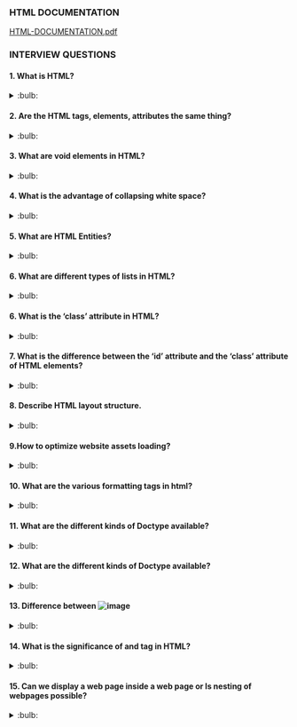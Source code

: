 ### HTML DOCUMENTATION

[HTML-DOCUMENTATION.pdf](https://github.com/aarthipriya2021/programming-overview-interview-questions-answers/files/8849662/HTML-DOCUMENTATION.pdf)


### INTERVIEW QUESTIONS

#### 1. What is HTML?

<details>
<summary>:bulb:</summary>
HTML is a markup language, which is used to structure the web page and and its content. 
</details>

#### 2. Are the HTML tags, elements, attributes the same thing?
<details>
<summary>:bulb:</summary>
<li>HTML tags are used to hold the HTML element.<br>

For Example :  ![image](https://user-images.githubusercontent.com/75599178/183475600-7abca317-f0f4-4abd-980c-f5f172b0eddd.png)
</li>
<li>HTML element holds the content.<br>
<li>HTML attributes are used to describe the characteristic of an HTML element in detail.</li>
 </li>

![image](https://user-images.githubusercontent.com/75599178/183480845-699de049-1e66-4b66-aa8f-79cb1a6c7729.png)

</details>

#### 3. What are void elements in HTML?
<details>
<summary>:bulb:</summary>
HTML elements which do not have closing tags or do not need to be closed are Void elements. For Example <br />, <img />, <hr />, etc.
</details>

#### 4. What is the advantage of collapsing white space?
<details>
<summary>:bulb:</summary>
<li>Collapsing white spaces decreases the transmission time between the server and the client because collapsing features remove unnecessary bytes that are occupied by the white spaces.</li>
<li>By mistake, if you leave extra white space, the browser will ignore it and display the UI perfectly.</li>

</details>

#### 5. What are HTML Entities?
<details>
<summary>:bulb:</summary>
In HTML some characters are reserved like ‘<’, ‘>’, ‘/’, etc. To use these characters in our webpage we need to use the character entities called HTML Entities. 

![image](https://user-images.githubusercontent.com/75599178/183559626-5c832ac7-f748-47a0-adad-6f3df3294555.png)

</details>

#### 6. What are different types of lists in HTML?
<details>
<summary>:bulb:</summary>

![image](https://user-images.githubusercontent.com/75599178/183560386-b0ada959-2534-444b-9cb3-0b625ed39005.png)

</details>

#### 6. What is the ‘class’ attribute in HTML?
<details>
<summary>:bulb:</summary>
<li>The class attribute is used to specify the class name for an html element.</li>
<li>Multiple elements can have same class value.</li>
<li>Also, it is mainly used to associate the styles written in the stylesheet with the HTML elements.</li>

</details>

#### 7. What is the difference between the ‘id’ attribute and the ‘class’ attribute of HTML elements?
<details>
<summary>:bulb:</summary>

**Class attribute** -  Multiple elements can associate. <br>
**Id attribute** - Only one element can have.

</details>

#### 8. Describe HTML layout structure.
<details>
<summary>:bulb:</summary>
Every webpage has different layout structure, But globally accepted way to structure the webpage  such as:

``` html
1. <header>: Stores the starting information about the web page.
2. <footer>: Represents the last section of the page.
3. <nav>: The navigation menu of the HTML page.
4. <article>: It is a set of information.
5. <section>: It is used inside the article block to define the basic structure of a page.
6. <aside>: Sidebar content of the page.
```

</details>

#### 9.How to optimize website assets loading?
<details>
<summary>:bulb:</summary>
<li>CDN hosting : A Content Delivery Network is geographically distributed servers to help the reduce latency.</li>
<li>File compression : This is a method that reduces the size of an asset to reduce the data transfer.</li>
<li>File Concatenation : This reduces the api calls.</li>
<li>Lazy loading : Instead of loading all th assets at once, the non-critical assets can be loaded on a need basis.</li>
</details>

#### 10. What are the various formatting tags in html?
<details>
<summary>:bulb:</summary>

``` html
1. <b> - makes text bold
2. <i> - makes text italic
3. <em> - makes text italic but with added semantics importance
4. <big> - increases the font size of the text by one unit
5. <small> - decreases the font size of the text by one unit
6. <sub> - makes the text a subscript
7. <sup> - makes the text a superscript
8. <del> - displays as strike out text
9. <strong> - marks the text as important
10. <mark> - highlights the text
11. <ins> - displays as added text
```
</details>

#### 11. What are the different kinds of Doctype available?
<details>
<summary>:bulb:</summary>
<li>Strict Doctype</li>
<li>Tansitional Doctype</li>
<li>Frameset Doctype</li>
</details>

#### 12. What are the different kinds of Doctype available?
<details>
<summary>:bulb:</summary>

``` html
<!DOCTYPE html>
<html>
 <head>
   <meta charset="UTF-8">
   ...
   ...
 </head>
 ...
</html>
```
</details>

#### 13. Difference between ![image](https://user-images.githubusercontent.com/75599178/183624976-50c05934-a408-49df-a2df-e6eaf7bb97c3.png)

<details>
<summary>:bulb:</summary>

<li>b tag , i tag are stands for bold and italic.Apart from this these tags dont say anything about the text. <br> </li>
<li>em tag , strong tag are stands semantic tags it represents that the span of text is strong and importance an emphatic stress respectively than the rest of the text.</li>
</details>

#### 14. What is the significance of <head> and <body> tag in HTML?

<details>
<summary>:bulb:</summary>
<head> tag provide the information about web page or document like meata data, characterset,..etc.Also it can be only one head tag in the entire html and it should be represents the before of the body tag also. <br>

<body> tag defines the body of the html documnt. All the contents needs to be displayed on web page like images, videos, links, texts are useing with respecct of their tags in body tag part. Also only one body tag is in html document , which is should be after the head tag.

</details>

#### 15. Can we display a web page inside a web page or Is nesting of webpages possible?

<details>
<summary>:bulb:</summary>
Yes, we can display a web page inside another web page. HTML provides a tag <iframe> using which we can achieve this functionality.

``` html
<iframe src=”https://youtube.com" />
```
</details>

#### 16.How is Cell Padding different from Cell Spacing?

<details>
<summary>:bulb:</summary>
Cell spacing: Cell spacing is space or gap  is space between two consecutive cells <br>
Cell padding: Cell padding is space inside the cell which  is space between content border/edge of the cell.
</details>

#### 17. How can we club two or more rows or columns into a single row or column in an HTML table?

<details>
<summary>:bulb:</summary>
HTML provides two table attributes “rowspan” and “colspan” to make a cell span to multiple rows and columns respectively.

```html
<!DOCTYPE html>
<html>
<head>
<style>
table, th, td {
  border: 1px solid black;
  border-collapse: collapse;
}
</style>
</head>
<body>

<h2>Cell that spans two rows</h2>
<p>To make a cell span more than one row, use the rowspan attribute.</p>

<table style="width:100%">
  <tr>
    <th>Name</th>
    <td>Jill</td>
  </tr>
  <tr>
    <th rowspan="2">Phone</th>
    <td>555-1234</td>
  </tr>
  <tr>
    <td>555-8745</td>
  </tr>
</table>
</body>
</html>

```
![image](https://user-images.githubusercontent.com/75599178/183661662-eb61a12d-277e-4789-ad77-7259eb9eaa4c.png)

```html
<!DOCTYPE html>
<html>
<head>
<style>
table, th, td {
  border: 1px solid black;
  border-collapse: collapse;
}
</style>
</head>
<body>

<h2>Cell that spans two columns</h2>
<p>To make a cell span more than one column, use the colspan attribute.</p>

<table style="width:100%">
  <tr>
    <th colspan="2">Name</th>
    <th>Age</th>
  </tr>
  <tr>
    <td>Jill</td>
    <td>Smith</td>
    <td>43</td>
  </tr>
  <tr>
    <td>Eve</td>
    <td>Jackson</td>
    <td>57</td>
  </tr>
</table>
</body>
</html>

```
![image](https://user-images.githubusercontent.com/75599178/183662222-7a0eb506-e8d0-4279-a92f-c50d472ae259.png)

</details>
                                 
#### 18. Is it possible to change an inline element into a block level element?

<details>
<summary>:bulb:</summary>
Yes, it is possible using the “display” property with its value as “block”, to change the inline element into a block-level element                               
</details>                                 
               
#### 19. In how many ways can we position an HTML element? Or what are the permissible values of the position attribute?

<details>
<summary>:bulb:</summary>
1.Static :  This is not positioned in special way. It is positioned on flow of the document.<br>
2.Absolute : This is positioned relative to the nearest positioned ancestor.<br>
3.Fixed : This is positioned relative to the viewport, which means it always in the same place even if the page is scrolled.Position of the element might be top, bottom, right, left.<br>
4.Relative : This is positioned according to normal flow of the document and positioned relative to its original/normal position.<br>
5.Initial : This resets the property to its default value.<br>
6.Inherit : Here the element inherits or takes the property of its parent.                              
</details>                                    
                                 
#### 20. What is the difference between “display: none” and “visibility: hidden”, when used as attributes to the HTML element.

<details>
<summary>:bulb:</summary>
When we use the attribute “visibility: hidden” for an HTML element then that element will be hidden from the webpage but still takes up space. Whereas, if we use the “display: none” attribute for an HTML element then the element will be hidden, and also it won’t take up any space on the webpage.                              
</details>                                   
                                 
                                 
                                 
                                 
                                 
                                 
                                 
                                 
                                 
                                 
                                 
                                 
                                 
                                 
                                 
                                 
                                 
                                 
                                 
                                 




